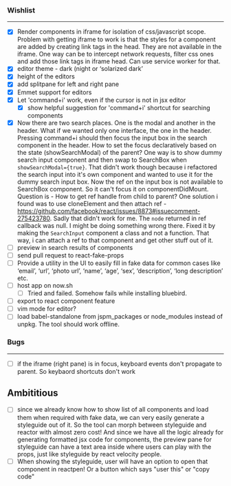 ### Wishlist
---
- [x] Render components in iframe for isolation of css/javascript scope. Problem with getting iframe to work is that the styles for a component are added by creating link tags in the head. They are not available in the iframe. One way can be to intercept network requests, filter css ones and add those link tags in iframe head. Can use service worker for that.
- [x] editor theme - dark (night or ‘solarized dark’
- [x] height of the editors
- [x] add splitpane for left and right pane
- [x] Emmet support for editors
- [x] Let 'command+i' work, even if the cursor is not in jsx editor
  - [x] show helpful suggestion for 'command+i' shortcut for searching components
- [x] Now there are two search places. One is the modal and another in the header. What if we wanted only one interface, the one in the header. Pressing command+i should then focus the input box in the search component in the header. How to set the focus declaratively based on the state (showSearchModal) of the parent? One way is to show dummy search input component and then swap to SearchBox when `showSearchModal={true}`. That didn't work though because i refactored the search input into it's own component and wanted to use it for the dummy search input box. Now the ref on the input box is not available to SearchBox component. So it can't focus it on componentDidMount. Question is - How to get ref handle from child to parent? One solution i found was to use cloneElement and then attach ref - https://github.com/facebook/react/issues/8873#issuecomment-275423780. Sadly that didn't work for me. The `node` returned in ref callback was null. I might be doing something wrong there.
        Fixed it by making the `SearchInput` component a class and not a function. That way, i can attach a ref to that component and get other stuff out of it.
- [ ] preview in search results of components
- [ ] send pull request to react-fake-props
- [ ] Provide a utility in the UI to easily fill in fake data for common cases like ‘email’, ‘url’, ‘photo url’, ‘name’, ‘age’, ‘sex’, ‘description’, ‘long description’ etc.
- [ ] host app on now.sh
  - [ ] Tried and failed. Somehow fails while installing bluebird.
- [ ] export to react component feature
- [ ] vim mode for editor?
- [ ] load babel-standalone from jspm_packages or node_modules instead of unpkg. The tool should work offline.

### Bugs
-----
- [ ] if the iframe (right pane) is in focus, keyboard events don't propagate to parent. So keybaord shortcuts don't work

## Ambititious

- [ ] since we already know how to show list of all components and load them when required with fake data, we can very easily generate a styleguide out of it. So the tool can morph between styleguide and reactor with almost zero cost! And since we have all the logic already for generating formatted jsx code for components, the preview pane for styleguide can have a text area inside where users can play with the props, just like styleguide by react velocity people.
- [ ] When showing the styleguide, user will have an option to open that component in reactpen! Or a button which says "user this" or "copy code"

